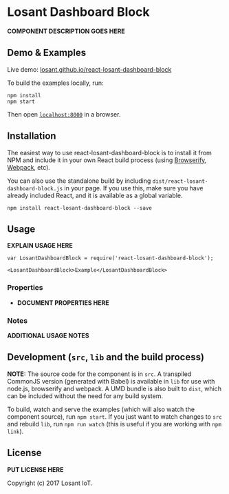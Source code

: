 # Losant Dashboard Block

__COMPONENT DESCRIPTION GOES HERE__


## Demo & Examples

Live demo: [losant.github.io/react-losant-dashboard-block](http://losant.github.io/react-losant-dashboard-block/)

To build the examples locally, run:

```
npm install
npm start
```

Then open [`localhost:8000`](http://localhost:8000) in a browser.


## Installation

The easiest way to use react-losant-dashboard-block is to install it from NPM and include it in your own React build process (using [Browserify](http://browserify.org), [Webpack](http://webpack.github.io/), etc).

You can also use the standalone build by including `dist/react-losant-dashboard-block.js` in your page. If you use this, make sure you have already included React, and it is available as a global variable.

```
npm install react-losant-dashboard-block --save
```


## Usage

__EXPLAIN USAGE HERE__

```
var LosantDashboardBlock = require('react-losant-dashboard-block');

<LosantDashboardBlock>Example</LosantDashboardBlock>
```

### Properties

* __DOCUMENT PROPERTIES HERE__

### Notes

__ADDITIONAL USAGE NOTES__


## Development (`src`, `lib` and the build process)

**NOTE:** The source code for the component is in `src`. A transpiled CommonJS version (generated with Babel) is available in `lib` for use with node.js, browserify and webpack. A UMD bundle is also built to `dist`, which can be included without the need for any build system.

To build, watch and serve the examples (which will also watch the component source), run `npm start`. If you just want to watch changes to `src` and rebuild `lib`, run `npm run watch` (this is useful if you are working with `npm link`).

## License

__PUT LICENSE HERE__

Copyright (c) 2017 Losant IoT.
